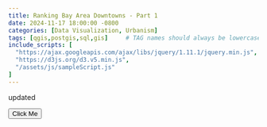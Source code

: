 ```yaml
---
title: Ranking Bay Area Downtowns - Part 1
date: 2024-11-17 18:00:00 -0800
categories: [Data Visualization, Urbanism]
tags: [qgis,postgis,sql,gis]     # TAG names should always be lowercase
include_scripts: [
  "https://ajax.googleapis.com/ajax/libs/jquery/1.11.1/jquery.min.js",
  "https://d3js.org/d3.v5.min.js",
  "/assets/js/sampleScript.js"
]
---
```

updated 

<button onclick="clickFunction()">Click Me</button>
<div id="hiddenMessage" style="display:none">
    <p> Bahahah it worked </p>
</div>